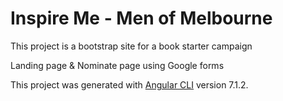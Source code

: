 # Inspire Me - Men of Melbourne

This project is a bootstrap site for a book starter campaign

Landing page & Nominate page using Google forms

This project was generated with [Angular CLI](https://github.com/angular/angular-cli) version 7.1.2.
